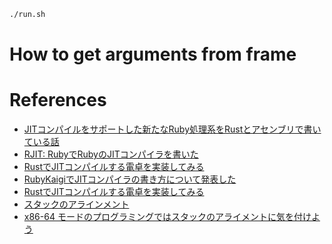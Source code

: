 ```bash
./run.sh
```

# How to get arguments from frame

# References
- [JITコンパイルをサポートした新たなRuby処理系をRustとアセンブリで書いている話](https://qiita.com/sisshiki1969/items/c4ab0d61f1e88f1ad99e)
- [RJIT: RubyでRubyのJITコンパイラを書いた](https://k0kubun.hatenablog.com/entry/rjit)
- [RustでJITコンパイルする電卓を実装してみる](https://qiita.com/0yoyoyo/items/b809f0c24347d65ea885)
- [RubyKaigiでJITコンパイラの書き方について発表した](https://k0kubun.hatenablog.com/entry/2023/05/18/171546)
- [RustでJITコンパイルする電卓を実装してみる](https://qiita.com/0yoyoyo/items/b809f0c24347d65ea885)
- [スタックのアラインメント](https://gist.github.com/msymt/4d708d079a66aa45a3e26a1f7587c172)
- [x86-64 モードのプログラミングではスタックのアライメントに気を付けよう](https://uchan.hateblo.jp/entry/2018/02/16/232029)
